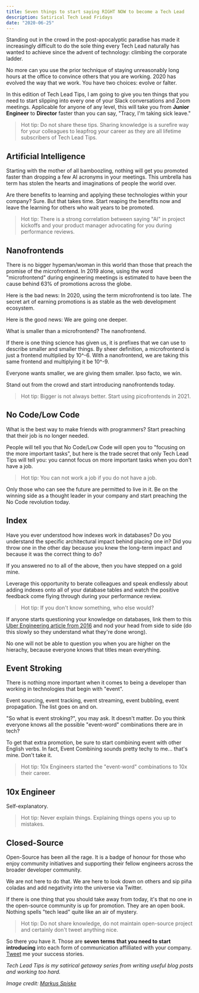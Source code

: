 ```yaml
---
title: Seven things to start saying RIGHT NOW to become a Tech Lead
description: Satirical Tech Lead Fridays
date: "2020-06-25"
---
```


Standing out in the crowd in the post-apocalyptic paradise has made it increasingly difficult to do the sole thing every Tech Lead naturally has wanted to achieve since the advent of technology: climbing the corporate ladder.

No more can you use the prior technique of staying unreasonably long hours at the office to convince others that you are working. 2020 has evolved the way that we work. You have two choices: evolve or falter.

In this edition of Tech Lead Tips, I am going to give you ten things that you need to start slipping into every one of your Slack conversations and Zoom meetings. Applicable for anyone of any level, this will take you from **Junior Engineer** to **Director** faster than you can say, "Tracy, I'm taking sick leave."

> Hot tip: Do not share these tips. Sharing knowledge is a surefire way for your colleagues to leapfrog your career as they are all lifetime subscribers of Tech Lead Tips.

<Ad />

## Artificial Intelligence

Starting with the mother of all bamboozling, nothing will get you promoted faster than dropping a few AI acronyms in your meetings. This umbrella has term has stolen the hearts and imaginations of people the world over.

Are there benefits to learning and applying these technologies within your company? Sure. But that takes time. Start reaping the benefits now and leave the learning for others who wait years to be promoted.

> Hot tip: There is a strong correlation between saying "AI" in project kickoffs and your product manager advocating for you during performance reviews.

<Ad />

## Nanofrontends

There is no bigger hypeman/woman in this world than those that preach the promise of the microfrontend. In 2019 alone, using the word "microfrontend" during engineering meetings is estimated to have been the cause behind 63% of promotions across the globe.

Here is the bad news: In 2020, using the term microfrontend is too late. The secret art of earning promotions is as stable as the web development ecosystem.

Here is the good news: We are going one deeper.

What is smaller than a microfrontend? The nanofrontend.

If there is one thing science has given us, it is prefixes that we can use to describe smaller and smaller things. By sheer definition, a microfrontend is just a frontend multiplied by 10^-6. With a nanofrontend, we are taking this same frontend and multiplying it be 10^-9.

Everyone wants smaller, we are giving them smaller. Ipso facto, we win.

Stand out from the crowd and start introducing nanofrontends today.

> Hot tip: Bigger is not always better. Start using picofrontends in 2021.

<Ad />

## No Code/Low Code

What is the best way to make friends with programmers? Start preaching that their job is no longer needed.

People will tell you that No Code/Low Code will open you to "focusing on the more important tasks", but here is the trade secret that only Tech Lead Tips will tell you: you cannot focus on more important tasks when you don't have a job.

> Hot tip: You can not work a job if you do not have a job.

Only those who can see the future are permitted to live in it. Be on the winning side as a thought leader in your company and start preaching the No Code revolution today.

<Ad />

## Index

Have you ever understood how indexes work in databases? Do you understand the specific architectural impact behind placing one in? Did you throw one in the other day because you knew the long-term impact and because it was the correct thing to do?

If you answered no to all of the above, then you have stepped on a gold mine.

Leverage this opportunity to berate colleagues and speak endlessly about adding indexes onto all of your database tables and watch the positive feedback come flying through during your performance review.

> Hot tip: If you don't know something, who else would?

If anyone starts questioning your knowledge on databases, link them to this [Uber Engineering article from 2016](https://eng.uber.com/postgres-to-mysql-migration/) and nod your head from side to side (do this slowly so they understand what they're done wrong).

No one will not be able to question you when you are higher on the hierachy, because everyone knows that titles mean everything.

<Ad />

## Event Stroking

There is nothing more important when it comes to being a developer than working in technologies that begin with "event".

Event sourcing, event tracking, event streaming, event bubbling, event propagation. The list goes on and on.

"So what is event stroking?", you may ask. It doesn't matter. Do you think everyone knows all the possible "event-word" combinations there are in tech?

To get that extra promotion, be sure to start combining event with other English verbs. In fact, Event Combining sounds pretty techy to me... that's mine. Don't take it.

> Hot tip: 10x Engineers started the "event-word" combinations to 10x their career.

<Ad />

## 10x Engineer

Self-explanatory.

> Hot tip: Never explain things. Explaining things opens you up to mistakes.

<Ad />

## Closed-Source

Open-Source has been all the rage. It is a badge of honour for those who enjoy community initiatives and supporting their fellow engineers across the broader developer community.

We are not here to do that. We are here to look down on others and sip piña coladas and add negativity into the universe via Twitter.

If there is one thing that you should take away from today, it's that no one in the open-source community is up for promotion. They are an open book. Nothing spells "tech lead" quite like an air of mystery.

> Hot tip: Do not share knowledge, do not maintain open-source project and certainly don't tweet anything nice.

So there you have it. Those are **seven terms that you need to start introducing** into each form of communication affilliated with your company. [Tweet](https://twitter.com/dennisokeeffe92) me your success stories.

_Tech Lead Tips is my satirical getaway series from writing useful blog posts and working too hard._

_Image credit: [Markus Spiske](https://unsplash.com/@markusspiske)_